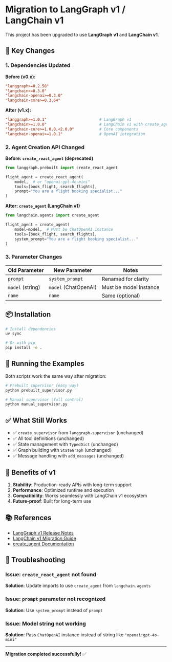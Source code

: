# Migration to LangGraph v1 / LangChain v1

This project has been upgraded to use **LangGraph v1** and **LangChain v1**.

## 🔄 Key Changes

### 1. Dependencies Updated

**Before (v0.x):**
```toml
"langgraph>=0.2.58"
"langchain>=0.3.0"
"langchain-openai>=0.3.0"
"langchain-core>=0.3.64"
```

**After (v1.x):**
```toml
"langgraph>=1.0.1"                       # LangGraph v1
"langchain>=1.0.0"                       # LangChain v1 with create_agent
"langchain-core>=1.0.0,<2.0.0"           # Core components
"langchain-openai>=1.0.1"                # OpenAI integration
```

### 2. Agent Creation API Changed

**Before: `create_react_agent` (deprecated)**
```python
from langgraph.prebuilt import create_react_agent

flight_agent = create_react_agent(
    model,  # or "openai:gpt-4o-mini"
    tools=[book_flight, search_flights],
    prompt="You are a flight booking specialist..."
)
```

**After: `create_agent` (LangChain v1)**
```python
from langchain.agents import create_agent

flight_agent = create_agent(
    model=model,  # Must be ChatOpenAI instance
    tools=[book_flight, search_flights],
    system_prompt="You are a flight booking specialist..."
)
```

### 3. Parameter Changes

| Old Parameter | New Parameter | Notes |
|--------------|---------------|-------|
| `prompt` | `system_prompt` | Renamed for clarity |
| `model` (string) | `model` (ChatOpenAI) | Must be model instance |
| `name` | `name` | Same (optional) |

## 📦 Installation

```bash
# Install dependencies
uv sync

# Or with pip
pip install -e .
```

## 🚀 Running the Examples

Both scripts work the same way after migration:

```bash
# Prebuilt supervisor (easy way)
python prebuilt_supervisor.py

# Manual supervisor (full control)
python manual_supervisor.py
```

## ✅ What Still Works

- ✅ `create_supervisor` from `langgraph-supervisor` (unchanged)
- ✅ All tool definitions (unchanged)
- ✅ State management with `TypedDict` (unchanged)
- ✅ Graph building with `StateGraph` (unchanged)
- ✅ Message handling with `add_messages` (unchanged)

## 🎯 Benefits of v1

1. **Stability**: Production-ready APIs with long-term support
2. **Performance**: Optimized runtime and execution
3. **Compatibility**: Works seamlessly with LangChain v1 ecosystem
4. **Future-proof**: Built for long-term use

## 📚 References

- [LangGraph v1 Release Notes](https://github.com/langchain-ai/langgraph/releases)
- [LangChain v1 Migration Guide](https://python.langchain.com/docs/versions/v1/)
- [create_agent Documentation](https://python.langchain.com/docs/how_to/agent_executor/)

## 🔧 Troubleshooting

### Issue: `create_react_agent` not found
**Solution**: Update imports to use `create_agent` from `langchain.agents`

### Issue: `prompt` parameter not recognized
**Solution**: Use `system_prompt` instead of `prompt`

### Issue: Model string not working
**Solution**: Pass `ChatOpenAI` instance instead of string like `"openai:gpt-4o-mini"`

---

**Migration completed successfully!** ✅

